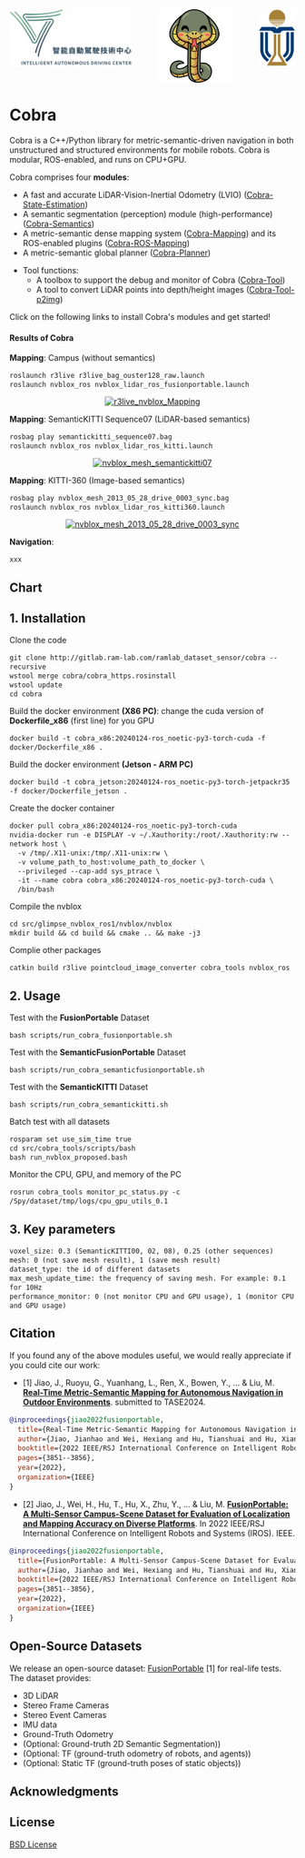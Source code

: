 <div align="center">
  <a href="">
    <img align="left" src="docs/media/IADC_logo.png" height="100" alt="IADC">
  </a>
  <a href="">
    <img align="center" src="docs/media/cobra_logo.png" height="130" alt="cobra">
  </a>
  <!-- <a href="">
    <img align="" src="docs/media/hkustgz_logo.png" height="80" alt="hkustgz">
  </a>   -->
  <a href="">
    <img align="right" src="docs/media/hkust_only_pattern.png" height="100" alt="hkustgz">
  </a>    
</div>

# Cobra

Cobra is a C++/Python library for metric-semantic-driven navigation in both unstructured and structured environments for mobile robots. 
Cobra is modular, ROS-enabled, and runs on CPU+GPU.

Cobra comprises four **modules**:
- A fast and accurate LiDAR-Vision-Inertial Odometry (LVIO) ([Cobra-State-Estimation](http://gitlab.ram-lab.com/ramlab_dataset_sensor/code/r3live))
- A semantic segmentation (perception) module (high-performance) ([Cobra-Semantics](http://gitlab.ram-lab.com/ramlab_dataset_sensor/mapping_codebase/hkustgz_segnet))
- A metric-semantic dense mapping system ([Cobra-Mapping](http://gitlab.ram-lab.com/ramlab_dataset_sensor/mapping_codebase/nvblox)) 
  and its ROS-enabled plugins ([Cobra-ROS-Mapping](http://gitlab.ram-lab.com/ramlab_dataset_sensor/mapping_codebase/glimpse_nvblox_ros1))
- A metric-semantic global planner ([Cobra-Planner](http://gitlab.ram-lab.com/ramlab_dataset_sensor/mapping_codebase/cobra_planner))
<!--
- A solver for trajectory optimization (local planner) and control ([TBC](xxx))
-->
- Tool functions:
  - A toolbox to support the debug and monitor of Cobra ([Cobra-Tool](http://gitlab.ram-lab.com/ramlab_dataset_sensor/mapping_codebase/cobra_tools))
  - A tool to convert LiDAR points into depth/height images ([Cobra-Tool-p2img](http://gitlab.ram-lab.com/ramlab_dataset_sensor/mapping_codebase/pointcloud_image_converter))

Click on the following links to install Cobra's modules and get started! 

#### Results of Cobra

**Mapping**: Campus (without semantics)
```
roslaunch r3live r3live_bag_ouster128_raw.launch
roslaunch nvblox_ros nvblox_lidar_ros_fusionportable.launch
```
<div align="center">
    <a href="">
      <img src="docs/media/r3live_nvblox_Mapping.gif" width="50%" 
      alt="r3live_nvblox_Mapping">
   </a>
</div>

**Mapping**: SemanticKITTI Sequence07 (LiDAR-based semantics)
```
rosbag play semantickitti_sequence07.bag
roslaunch nvblox_ros nvblox_lidar_ros_kitti.launch
```
<div align="center">
    <a href="">
      <img src="docs/media/nvblox_mesh_semantickitti07.gif" width="50%" 
      alt="nvblox_mesh_semantickitti07">
   </a>   
</div>

**Mapping**: KITTI-360 (Image-based semantics) 
```
rosbag play nvblox_mesh_2013_05_28_drive_0003_sync.bag
roslaunch nvblox_ros nvblox_lidar_ros_kitti360.launch
```
<div align="center">
    <a href="">
      <img src="docs/media/nvblox_mesh_2013_05_28_drive_0003_sync.gif" width="50%" 
      alt="nvblox_mesh_2013_05_28_drive_0003_sync">
   </a>   
</div>

**Navigation**: 
```
xxx
```


## Chart

<!-- ![overall_chart]() -->

## 1. Installation
Clone the code
```shell script
git clone http://gitlab.ram-lab.com/ramlab_dataset_sensor/cobra --recursive 
wstool merge cobra/cobra_https.rosinstall
wstool update
cd cobra
```
Build the docker environment **(X86 PC)**: change the cuda version of **Dockerfile_x86** (first line) for you GPU 
```shell script
docker build -t cobra_x86:20240124-ros_noetic-py3-torch-cuda -f docker/Dockerfile_x86 .
```
Build the docker environment **(Jetson - ARM PC)**
```shell script
docker build -t cobra_jetson:20240124-ros_noetic-py3-torch-jetpackr35 -f docker/Dockerfile_jetson .
```
Create the docker container
```shell script
docker pull cobra_x86:20240124-ros_noetic-py3-torch-cuda
nvidia-docker run -e DISPLAY -v ~/.Xauthority:/root/.Xauthority:rw --network host \
  -v /tmp/.X11-unix:/tmp/.X11-unix:rw \
  -v volume_path_to_host:volume_path_to_docker \
  --privileged --cap-add sys_ptrace \
  -it --name cobra cobra_x86:20240124-ros_noetic-py3-torch-cuda \
  /bin/bash
```
Compile the nvblox
```shell script
cd src/glimpse_nvblox_ros1/nvblox/nvblox
mkdir build && cd build && cmake .. && make -j3
```
Complie other packages
```shell script
catkin build r3live pointcloud_image_converter cobra_tools nvblox_ros
```
<!--
Please follow the below tutorial to install individual packages
* [Cobra-State-Estimation](http://gitlab.ram-lab.com/ramlab_dataset_sensor/code/r3live)
* [Cobra-Semantics](http://gitlab.ram-lab.com/ramlab_dataset_sensor/mapping_codebase/hkustgz_segnet)
* [Cobra-Mapping](http://gitlab.ram-lab.com/ramlab_dataset_sensor/mapping_codebase/nvblox)
* [Cobra-Planner](http://gitlab.ram-lab.com/ramlab_dataset_sensor/mapping_codebase/cobra_planner)
* [Cobra-Tool](http://gitlab.ram-lab.com/ramlab_dataset_sensor/mapping_codebase/cobra_tools)
* [Cobra-Tool-p2img](http://gitlab.ram-lab.com/ramlab_dataset_sensor/mapping_codebase/pointcloud_image_converter)
-->

## 2. Usage
Test with the **FusionPortable** Dataset
```shell script
bash scripts/run_cobra_fusionportable.sh
```
Test with the **SemanticFusionPortable** Dataset
```shell script
bash scripts/run_cobra_semanticfusionportable.sh
```
Test with the **SemanticKITTI** Dataset
```shell script
bash scripts/run_cobra_semantickitti.sh
```
Batch test with all datasets
```shell script
rosparam set use_sim_time true
cd src/cobra_tools/scripts/bash
bash run_nvblox_proposed.bash
```
Monitor the CPU, GPU, and memory of the PC
```shell script
rosrun cobra_tools monitor_pc_status.py -c /Spy/dataset/tmp/logs/cpu_gpu_utils_0.1
```

## 3. Key parameters
```
voxel_size: 0.3 (SemanticKITTI00, 02, 08), 0.25 (other sequences)
mesh: 0 (not save mesh result), 1 (save mesh result)
dataset_type: the id of different datasets
max_mesh_update_time: the frequency of saving mesh. For example: 0.1 for 10Hz
performance_monitor: 0 (not monitor CPU and GPU usage), 1 (monitor CPU and GPU usage)
```

## Citation

If you found any of the above modules useful, we would really appreciate if you could cite our work:

- [1] Jiao, J., Ruoyu, G., Yuanhang, L., Ren, X., Bowen, Y., ... & Liu, M. [**Real-Time Metric-Semantic Mapping for Autonomous Navigation in Outdoor Environments**](). submitted to TASE2024.

```bibtex
@inproceedings{jiao2022fusionportable,
  title={Real-Time Metric-Semantic Mapping for Autonomous Navigation in Outdoor Environments},
  author={Jiao, Jianhao and Wei, Hexiang and Hu, Tianshuai and Hu, Xiangcheng and Zhu, Yilong and He, Zhijian and Wu, Jin and Yu, Jingwen and Xie, Xupeng and Huang, Huaiyang and others},
  booktitle={2022 IEEE/RSJ International Conference on Intelligent Robots and Systems (IROS)},
  pages={3851--3856},
  year={2022},
  organization={IEEE}
}
```

- [2] Jiao, J., Wei, H., Hu, T., Hu, X., Zhu, Y., ... & Liu, M. [**FusionPortable: A Multi-Sensor Campus-Scene Dataset for Evaluation of Localization and Mapping Accuracy on Diverse Platforms**](https://arxiv.org/abs/2208.11865). In 2022 IEEE/RSJ International Conference on Intelligent Robots and Systems (IROS). IEEE.

```bibtex
@inproceedings{jiao2022fusionportable,
  title={FusionPortable: A Multi-Sensor Campus-Scene Dataset for Evaluation of Localization and Mapping Accuracy on Diverse Platforms},
  author={Jiao, Jianhao and Wei, Hexiang and Hu, Tianshuai and Hu, Xiangcheng and Zhu, Yilong and He, Zhijian and Wu, Jin and Yu, Jingwen and Xie, Xupeng and Huang, Huaiyang and others},
  booktitle={2022 IEEE/RSJ International Conference on Intelligent Robots and Systems (IROS)},
  pages={3851--3856},
  year={2022},
  organization={IEEE}
}
```

## Open-Source Datasets

We release an open-source dataset: [FusionPortable](https://ram-lab.com/file/site/fusionportable/dataset/fusionportable) [1] for real-life tests. 
The dataset provides:
- 3D LiDAR
- Stereo Frame Cameras
- Stereo Event Cameras
- IMU data
- Ground-Truth Odometry
- (Optional: Ground-truth 2D Semantic Segmentation))
- (Optional: TF (ground-truth odometry of robots, and agents))
- (Optional: Static TF (ground-truth poses of static objects))

## Acknowledgments

## License

[BSD License](LICENSE.BSD)












